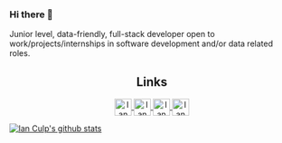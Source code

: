 ### Hi there 👋
Junior level, data-friendly, full-stack developer open to work/projects/internships in software development and/or data related roles.

<!--
**icculp/icculp** is a ✨ _special_ ✨ repository because its `README.md` (this file) appears on your GitHub profile.

Here are some ideas to get you started:

- 🔭 I’m currently working on ...
- 🌱 I’m currently learning ...
- 👯 I’m looking to collaborate on ...
- 🤔 I’m looking for help with ...
- 💬 Ask me about ...
- 📫 How to reach me: ...
- 😄 Pronouns: ...
- ⚡ Fun fact: ...
-->



<h2 align="center">Links</h2>
<p align="center">
	<a href="http://ianculp.tech">
		<img align="center" alt="Ian Culp's Website" width="30px" src="https://cdn2.iconfinder.com/data/icons/device-color/512/Untitled-21-512.png" />
	</a>
	<a href="https://github.com/icculp">
		<img align="center" alt="Ian Culp's Github" width="30px" src="https://cdn.jsdelivr.net/npm/simple-icons@v3/icons/github.svg" />
	</a>
	<a href="https://www.linkedin.com/in/ianculp/">
		<img align="center" alt="Ian Culp's Linkedin" width="30px" src="https://cdn.jsdelivr.net/npm/simple-icons@v3/icons/linkedin.svg" />
	</a>
	<a href="mailto:icculp@gmail.com?Subject=Hello%20Ian">
		<img align="center" alt="Ian Culp's Email" width="30px" src="https://cdn.jsdelivr.net/npm/simple-icons@3.4.0/icons/gmail.svg" />
	</a>
</p>



[![Ian Culp's github stats](https://github-readme-stats.vercel.app/api?username=icculp?theme=vue-dark)](https://github.com/anuraghazra/github-readme-stats)
